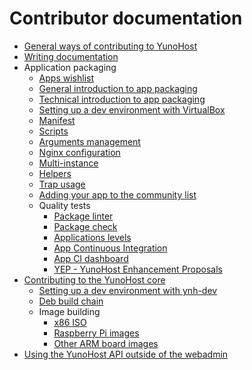 # Contributor documentation

* [General ways of contributing to YunoHost](/contribute)
* [Writing documentation](/write_documentation)
* Application packaging
   * [Apps wishlist](/apps_wishlist)
   * [General introduction to app packaging](/packaging_apps_start)
   * [Technical introduction to app packaging](/packaging_apps)
   * [Setting up a dev environment with VirtualBox](packaging_apps_virtualbox_fr)
   * [Manifest](packaging_apps_manifest)
   * [Scripts](packaging_apps_scripts)
   * [Arguments management](packaging_apps_arguments_management)
   * [Nginx configuration](packaging_apps_nginx_conf)
   * [Multi-instance](packaging_apps_multiinstance)
   * [Helpers](packaging_apps_helpers)
   * [Trap usage](packaging_apps_trap_fr)
   * [Adding your app to the community list](https://github.com/YunoHost/Apps/#contributing)
   * Quality tests
       * [Package linter](https://github.com/YunoHost/package_linter)
       * [Package check](https://github.com/YunoHost/package_check)
       * [Applications levels](packaging_apps_levels_fr)
       * [App Continuous Integration](https://ci-apps.yunohost.org/jenkins/)
       * [App CI dashboard](https://dash.yunohost.org/appci/branch/stable)
       * [YEP - YunoHost Enhancement Proposals](packaging_apps_guidelines_fr)
* [Contributing to the YunoHost core](/dev)
   * [Setting up a dev environment with ynh-dev](https://github.com/YunoHost/ynh-dev/blob/master/README.md)
   * [Deb build chain](https://github.com/YunoHost/vinaigrette/blob/master/README.md)
   * Image building
       * [x86 ISO](https://github.com/YunoHost/cd_build)
       * [Raspberry Pi images](https://github.com/YunoHost/rpi-image)
       * [Other ARM board images](https://github.com/YunoHost/arm-images)
* [Using the YunoHost API outside of the webadmin](/admin_api)
